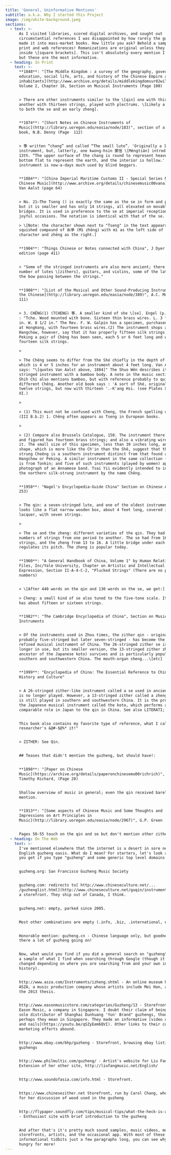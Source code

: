 ```yaml
---
title: 'General, Uninformative Mentions'
subtitle: a.k.a. Why I started this Project
image: /img/white-background.jpeg
sections:
  - text: >-
      As I visited libraries, scored digital archives, and sought out
      circumstantial references I was disappointed by how rarely the guzheng
      made it into mass-market books. How little you ask? Behold a sampling of
      print and web references! Romanizations are original unless they are
      inside \[square brackets]. This isn't absolutely every mention I've found,
      but these are the most informative.
  - heading: In Print
    text: >-
      **1848**: "[The Middle Kingdom : a survey of the geography, government,
      education, social life, arts, and history of the Chinese Empire and its
      inhabitants](http://www.archive.org/details/middlekingdomsur02will)",
      Volume 2, Chapter 16, Section on Musical Instruments (Page 100)


      > There are other instruments similar to the \[qin] one with thirty, and
      another with thirteen strings, played with plectrums. \[Likely a reference
      to both the se and an early zheng].


      **1874**: "[Short Notes on Chinese Instruments of
      Music](http://library.uoregon.edu/easia/node/183)", section of a larger
      book, N.B. Denny (Page  112)


      > 筝 written “chang” and called “The small lute”. 'Originally a 12-stringed
      instrument, but, latterly, one kwong-hsin 蒙恬 \[Méngtián] introduced a
      13th. “The upper surface of the chang is round to represent heaven, the
      bottom flat to represent the earth, and the interior is hollow.' The
      instrument is now-a-days much used by blind beggars.


      **1884**: "[China Imperial Maritime Customs II - Special Series No. 6
      Chinese Music](http://www.archive.org/details/chinesemusic00vana)", J.A.
      Van Aalst (page 64)


      > No. 21—The Tseng () is exactly the same as the se in form and principle;
      but it is smaller and has only 14 strings, all elevated on movable
      bridges. It is used in preference to the se at imperial receptions and on
      joyful occasions. The notation is identical with that of the se.

      > \[Note: the character shown next to "Tseng" in the text appears to be a
      squished compound of 糸爭 (Mì zhēng) with mì as the left side of the
      character and zhēng as the right.]


      **1904**: "Things Chinese or Notes connected with China", J Dyer Ball, 4th
      edition (page 411)


      > "Some of the stringed instruments are also more ancient; there are a
      number of lutes \[zithers], guitars, and violins, some of the latter with
      the bow passing between the strings."


      **1908**: "[List of the Musical and Other Sound-Producing Instruments of
      the Chinese](http://library.uoregon.edu/easia/node/389)", A.C. Moule (Page
      111)


      > 3. CHÊNG(1) (TCHENG) 筝. A smaller kind of she \[se]. Engel (p. 182) has
      : "Tche. Wood mounted with bone. Sixteen thin brass wires. L. 3 ft., 2 1/2
      in. W. 8 1/2 in." The Rev. F. W. Galpin has a specimen, purchased perhaps
      at Hongkong, with fourteen brass wires.(2) The instrument shops at
      Hangchow, however, say that it has properly fifteen silk strings. At
      Peking a pair of Chêng has been seen, each 5 or 6 feet long and with
      fourteen silk strings.

      >

      > The Chêng seems to differ from the Shé chiefly in the depth of the body,
      which is 4 or 5 inches for an instrument about 4 feet long. Van Aalst
      says: "\[quotes Van Aalst above, 1884]" The Shuo Wên describes it as a
      stringed instrument with a bamboo body. A note in the music section of the
      Shih Chi also mentions bamboo, but with reference probably to quite a
      different Chêng. Another old book says : 'A sort of Shé, originally with
      twelve strings, but now with thirteen '.-K'ang Hsi. (see Plates X. and
      XI.)

      >

      > (1) This must not be confused with Cheng, the French spelling of Shêng
      (III B.b.2) 1. Chêng often appears as Tseng in European books.

      >

      > (2) Compare also Brussels Catalogue, 150. The instrument there described
      and figured has fourteen brass strings; and also a vibrating wire inside
      it. The small size of this specimen, less than 39 inches long, and the
      shape, which is more like the Ch'in than the Shê, suggest that the wire-
      strung Cheêng is a southern instrument distinct from that found at
      Hangchow or Peking. A similar instrument in the same collection (No. 761)
      is from Tonkin; and five of such instruments (played by women) appear in a
      photograph of an Annamese band. Tsai Yii evidently intended to indicate
      the northern silk-strung instrument by the name Chêng.


      **1958**: "Nagel's Encyclopedia-Guide China" Section on Chinese Art (page
      253)


      > The qin: a seven-stringed lute, and one of the oldest instruments. It
      looks like a flat narrow wooden box, about 4 feet long, covered in black
      lacquer, with seven strings.

      >

      > The se and the zheng: different varieties of the qin. They had different
      numbers of strings from one period to another. The se had from 16 to 50
      strings, and the zheng from 13 to 16. A little bridge under each string
      regulates its pitch. The zheng is popular today.


      **1960**: "A General Handbook of China, Volume 1" by Human Relations Area
      Files, Inc/Yale University, Chapter on Artistic and Intellectual
      Expression, Section II-A-4-C-2, "Plucked Strings" (There are no page
      numbers)


      > \[After 440 words on the qin and 130 words on the se, we get:]

      > Cheng: a small kind of se also tuned to the five-tone scale. It usually
      has about fifteen or sixteen strings.


      **1982**: "The Cambridge Encyclopedia of China", Section on Musical
      Instruments


      > Of the instruments used in Zhou times, the zither qin - originally
      probably five-stringed but later seven-stringed - has become the most
      refined musical instrument of China. The 26-stringed zither se is no
      longer in use, but its smaller version, the 13-stringed zither zheng (an
      ancestor of the Japanese koto) survives and is particularly popular in
      southern and southwestern China. The mouth-organ sheng...\[etc]


      **1999**: "Encyclopedia of China: The Essential Reference to China, Its
      History and Culture"


      > A 26-stringed zither-like instrument called a se used in ancient China
      is no longer played. However, a 13-stringed zither called a zheng (cheng)
      is still played in southern and southwestern China. It is the prototype of
      the Japanese musical instrument called the koto, which performs a
      comparable role in Japan to the qin in China. See also LITERATI; WANG WEI.


      This book also contains my favorite type of reference, what I call "The
      researcher's &@#-$@%* it!"


      > ZITHER: See Qin.


      ## Teases that didn't mention the guzheng, but should have!:


      **1898**: "[Paper on Chinese
      Music](https://archive.org/details/paperonchinesemu00richrich)", Mrs.
      Timothy Richard, (Page 20)


      Shallow overview of music in general; even the qin received barely a
      mention.


      **1913**: "[Some aspects of Chinese Music and Some Thoughts and
      Impressions on Art Principles in
      Music](http://library.uoregon.edu/easia/node/2967)", G.P. Green


      Pages 50-55 touch on the qin and se but don't mention other zithers.
  - heading: On The Web
    text: >-
      I've mentioned elsewhere that the internet is a desert in sore need of an
      English guzheng oasis. What do I mean? For starters, let's look at what
      you get if you type "guzheng" and some generic top level domains:


      guzheng.org: San Francisco Guzheng Music Society


      guzheng.com: redirects to[ http://www.chineseculture.net/...
      /guzhenglist.html](http://www.chineseculture.net/guqin/instruments/guzhenglist.html),
      a storefront. They ship out of Canada, I think.


      guzheng.net: empty, parked since 2005.


      Most other combinations are empty (.info, .biz, .international, etc).


      Honorable mention: guzheng.cn - Chinese language only, but goodness is
      there a lot of guzheng going on!


      Now, what would you find if you did a general search on "guzheng"? Here's
      a sample of what I find when searching through Google (though it will be
      changed depending on where you are searching from and your own internet
      history).


      http://www.asza.com/Instruments/izheng.shtml - An online museum hosted by
      ASZA, a music production company whose artists include Mei Han, author of
      the 2013 thesis.


      http://www.easonmusicstore.com/categories/Guzheng/13 - Storefront for
      Eason Music, a company in Singapore. I doubt their claim of being "the
      sole distributor of Shanghai Dunhuang 'Yun' Brand" guzhengs, though
      perhaps they mean in Singapore. They made an informative [video on picks
      and nails](https://youtu.be/qSZyEem6QVI). Other links to their content
      marketing efforts abound.


      http://www.ebay.com/bhp/guzheng - Storefront, browsing ebay listings for
      guzhengs


      http://www.philmultic.com/guzheng/ - Artist's website for Liu Fang.
      Extension of her other site, http://liufangmusic.net/English/


      http://www.soundofasia.com/info.html - Storefront.


      https://www.chinesezither.net Storefront, run by Carol Chang, whom I cited
      for her discussion of wood used in the guzheng


      http://flypaper.soundfly.com/tips/musical-tips/what-the-heck-is-a-guzheng/
      - Enthusiast site with brief introduction to the guzheng


      And after that's it's pretty much sound samples, music videos, more
      storefronts, artists, and the occasional app. With most of these
      informational tidbits just a few paragraphs long, you can see why I was
      hungry for more!
---
```


